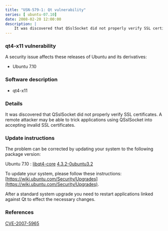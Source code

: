 ```yaml
---
title: "USN-579-1: Qt vulnerability"
series: [ ubuntu-07.10]
date: 2008-02-20 12:00:00
description: |
    It was discovered that QSslSocket did not properly verify SSL certificates. A remote attacker may be able to trick applications using QSslSocket into accepting invalid SSL certificates. 
--- 
```

 
### qt4-x11 vulnerability

A security issue affects these releases of Ubuntu and its derivatives:

* Ubuntu 7.10

### Software description

* qt4-x11 

### Details

It was discovered that QSslSocket did not properly verify SSL certificates. A remote attacker may be able to trick applications using QSslSocket into accepting invalid SSL certificates. 

### Update instructions

The problem can be corrected by updating your system to the following package version:

Ubuntu 7.10
 : [libqt4-core](https://launchpad.net/ubuntu/+source/qt4-x11) <span> [4.3.2-0ubuntu3.2](https://launchpad.net/ubuntu/+source/qt4-x11/4.3.2-0ubuntu3.2) </span> 

To update your system, please follow these instructions: [https://wiki.ubuntu.com/Security/Upgrades](https://wiki.ubuntu.com/Security/Upgrades).

After a standard system upgrade you need to restart applications linked against Qt to effect the necessary changes. 

### References

 [CVE-2007-5965](http://people.ubuntu.com/~ubuntu-security/cve/CVE-2007-5965)
 
